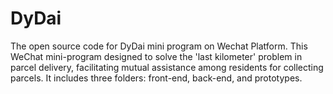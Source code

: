# DyDai
The open source code for DyDai mini program on Wechat Platform.
This WeChat mini-program designed to solve the 'last kilometer' problem in parcel delivery, facilitating mutual assistance among residents for collecting parcels. It includes three folders: front-end, back-end, and prototypes.
